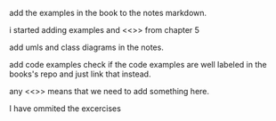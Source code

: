 add the examples in the book to the notes markdown.

i started adding examples and <<>> from chapter 5 

add umls and class diagrams in the notes.

add code examples
check if the code examples are well labeled in the books's repo and just link that instead. 

any <<>> means that we need to add something here.

I have ommited the excercises

